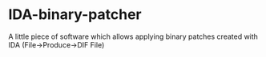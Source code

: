 IDA-binary-patcher
==================

A little piece of software which allows applying binary patches created with IDA (File->Produce->DIF File)